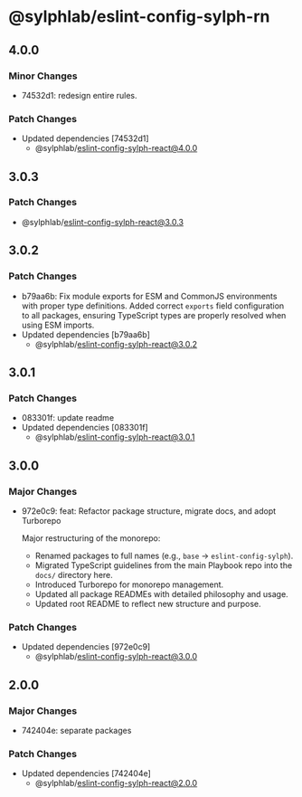 # @sylphlab/eslint-config-sylph-rn

## 4.0.0

### Minor Changes

- 74532d1: redesign entire rules.

### Patch Changes

- Updated dependencies [74532d1]
  - @sylphlab/eslint-config-sylph-react@4.0.0

## 3.0.3

### Patch Changes

- @sylphlab/eslint-config-sylph-react@3.0.3

## 3.0.2

### Patch Changes

- b79aa6b: Fix module exports for ESM and CommonJS environments with proper type definitions. Added correct `exports` field configuration to all packages, ensuring TypeScript types are properly resolved when using ESM imports.
- Updated dependencies [b79aa6b]
  - @sylphlab/eslint-config-sylph-react@3.0.2

## 3.0.1

### Patch Changes

- 083301f: update readme
- Updated dependencies [083301f]
  - @sylphlab/eslint-config-sylph-react@3.0.1

## 3.0.0

### Major Changes

- 972e0c9: feat: Refactor package structure, migrate docs, and adopt Turborepo

  Major restructuring of the monorepo:

  - Renamed packages to full names (e.g., `base` -> `eslint-config-sylph`).
  - Migrated TypeScript guidelines from the main Playbook repo into the `docs/` directory here.
  - Introduced Turborepo for monorepo management.
  - Updated all package READMEs with detailed philosophy and usage.
  - Updated root README to reflect new structure and purpose.

### Patch Changes

- Updated dependencies [972e0c9]
  - @sylphlab/eslint-config-sylph-react@3.0.0

## 2.0.0

### Major Changes

- 742404e: separate packages

### Patch Changes

- Updated dependencies [742404e]
  - @sylphlab/eslint-config-sylph-react@2.0.0

